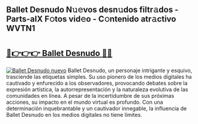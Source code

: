 ## Ballet Desnudo N𝚞𝚎vos desn𝚞dos filtr𝚊dos - Parts-aIX F𝚘tos vid𝚎o - C𝚘ntenido atr𝚊ctivo WVTN1

# <h2><a href="http://mb6cp20.tromn.icu/?c=Ballet+Desnudo">🔗👉👉👉 Ballet Desnudo 🔗🔗</a></h2>

[![Ballet Desnudo nuevo](https://i.imgur.com/pEAQMta.gif)](http://mb6cp20.tromn.icu/?c=Ballet+Desnudo)
Ballet Desnudo, un personaje intrigante y esquivo, trasciende las etiquetas simples. Su uso pionero de los medios digitales ha cautivado y enfurecido a los observadores, provocando debates sobre la expresión artística, la autorrepresentación y la naturaleza evolutiva de las comunidades en línea. A pesar de la incertidumbre de sus próximas acciones, su impacto en el mundo virtual es profundo. Con una determinación inquebrantable y un cautivador innegable, la influencia de Ballet Desnudo en los medios digitales no tiene límites.
